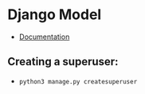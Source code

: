 # Django Model
* [Documentation](https://developer.mozilla.org/en-US/docs/Learn/Server-side/Django/Models)

## Creating a superuser:
* `python3 manage.py createsuperuser`